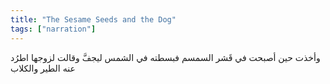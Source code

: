 ```yaml
---
title: "The Sesame Seeds and the Dog"
tags: ["narration"]
---
```


 وأخذت  حين أصبحت  في قَشر السمسم فبسطته في الشمس ليجفَّ وقالت لزوجها اطرُد عنه الطير والكلاب
